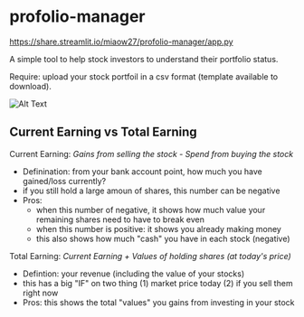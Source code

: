 # profolio-manager

https://share.streamlit.io/miaow27/profolio-manager/app.py


A simple tool to help stock investors to understand their portfolio status. 

Require: upload your stock portfoil in a csv format (template available to download). 

![Alt Text](Streamlit.gif)


## Current Earning vs Total Earning 

Current Earning: _Gains from selling the stock - Spend from buying the stock_
- Definination: from your bank account point, how much you have gained/loss currently? 
- if you still hold a large amoun of shares, this number can be negative 
- Pros: 
  - when this number of negative, it shows how much value your remaining shares need to have to break even 
  - when this number is positive: it shows you already making money 
  - this also shows how much "cash" you have in each stock (negative)

Total Earning: _Current Earning + Values of holding shares (at today's price)_
- Defintion: your revenue (including the value of your stocks)
- this has a big "IF" on two thing (1) market price today (2) if you sell them right now 
- Pros: this shows the total "values" you gains from investing in your stock 



